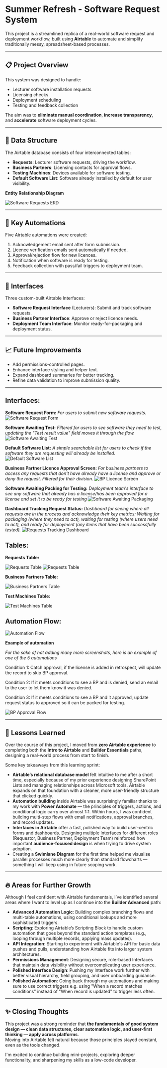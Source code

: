 # Summer Refresh - Software Request System

This project is a streamlined replica of a real-world software request and deployment workflow, built using **Airtable** to automate and simplify traditionally messy, spreadsheet-based processes.

---

## 📋 Project Overview

This system was designed to handle:
- Lecturer software installation requests
- Licensing checks
- Deployment scheduling
- Testing and feedback collection

The aim was to **eliminate manual coordination**, **increase transparency**, and **accelerate** software deployment cycles.

---

## 🧱 Data Structure

The Airtable database consists of four interconnected tables:
- **Requests**: Lecturer software requests, driving the workflow.
- **Business Partners**: Licensing contacts for approval flows.
- **Testing Machines**: Devices available for software testing.
- **Default Software List**: Software already installed by default for user visibility.

**Entity Relationship Diagram**

![Software Requests ERD](images/SoftwareRequestERD.png)

---

## 🤖 Key Automations

Five Airtable automations were created:
1. Acknowledgement email sent after form submission.
2. Licence verification emails sent automatically if needed.
3. Approval/rejection flow for new licences.
4. Notification when software is ready for testing.
5. Feedback collection with pass/fail triggers to deployment team.

---

## 🎨 Interfaces

Three custom-built Airtable Interfaces:
- **Software Request Interface** (Lecturers): Submit and track software requests.
- **Business Partner Interface**: Approve or reject licence needs.
- **Deployment Team Interface**: Monitor ready-for-packaging and deployment status.

---

## 📈 Future Improvements

- Add permissions-controlled pages.
- Enhance interface styling and helper text.
- Expand dashboard summaries for better tracking.
- Refine data validation to improve submission quality.

---

## Interfaces:

**Software Request Form:**
*For users to submit new software requests.*
![Software Request Form](images/SoftwareRequestForm.png)

**Software Awaiting Test:**
*Filtered for users to see software they need to test, updating the "Test result value" field moves it through the flow.*
![Software Awaiting Test](images/SoftwareAwaitingTest.png)

**Default Software List:**
*A simple searchable list for users to check if the software they are requesting will already be installed.*
![Default Software List ](images/DefaultSoftwareList.png)

**Business Partner Licence Approval Screen:**
*For business partners to access any requests that don't have already have a license and approve or deny the request. Filtered for their division.*
![BP Licence Screen](images/BPLicenceApprovalScreen.png)

**Software Awaiting Packing for Testing:**
*Deployment team's interface to see any software that already has a license/has been approved for a license and set it to be ready for testing*
![Software Awaiting Packaging](images/SoftwareAwaitingPackaging.png)

**Dashboard Tracking Request Status:**
*Dashboard for seeing where all requests are in the process and acknowledge their key metrics: Waiting for packaging (where they need to act), waiting for testing (where users need to act), and ready for deployment (any items that have been successfully tested).*
![Requests Tracking Dashboard](images/SoftwareTrackingDashboard.png)

## Tables:

**Requests Table:**

![Requests Table](images/requests-table.png)
![Requests Table](images/requests-table2.png)

**Business Partners Table:**

![Business Partners Table](images/bp-table.png)

**Test Machines Table:**

![Test Machines Table](images/test-machines-table.png)

## Automation Flow:

![Automation Flow](images/SummerRefreshSimplePoolDiagram.png)

**Example of automation**

*For the sake of not adding many more screenshots, here is an example of one of the 5 automations*

Condition 1: Catch approval, if the license is added in retrospect, will update the record to skip BP approval.

Condition 2: If it meets conditions to see a BP and is denied, send an email to the user to let them know it was denied.

Condition 3: If it meets conditions to see a BP and it approved, update request status to approved so it can be packed for testing.

![BP Approval Flow](images/ExampleAutomation.png)

---

## 🧠 Lessons Learned

Over the course of this project, I moved from **zero Airtable experience** to completing both the **Intro to Airtable** and **Builder Essentials** paths, designing a real-world process from start to finish.  

Some key takeaways from this learning sprint:

- **Airtable’s relational database model** felt intuitive to me after a short time, especially because of my prior experience designing SharePoint Lists and managing relationships across Microsoft tools. Airtable expands on that foundation with a cleaner, more user-friendly structure that clicked quickly.
- **Automation building** inside Airtable was surprisingly familiar thanks to my work with **Power Automate** — the principles of triggers, actions, and conditional logic carry over almost 1:1. Within hours, I was confident building multi-step flows with email notifications, approval branches, and record updates.
- **Interfaces in Airtable** offer a fast, polished way to build user-centric forms and dashboards. Designing multiple Interfaces for different roles (Requestor, Business Partner, Deployment Team) reinforced how important **audience-focused design** is when trying to drive system adoption.
- Creating a **Swimlane Diagram** for the first time helped me visualise parallel processes much more clearly than standard flowcharts — something I will keep using in future scoping work.

---

## 🔥 Areas for Further Growth

Although I feel confident with Airtable fundamentals, I’ve identified several areas where I want to level up as I continue into the **Builder Advanced** path:

- **Advanced Automation Logic**: Building complex branching flows and multi-table automations, using conditional lookups and more sophisticated triggers.
- **Scripting**: Exploring Airtable’s Scripting Block to handle custom automation that goes beyond the standard action templates (e.g., looping through multiple records, applying mass updates).
- **API Integration**: Starting to experiment with Airtable's API for basic data pushes and pulls, understanding how Airtable fits into larger system architectures.
- **Permissions Management**: Designing secure, role-based Interfaces that maintain data visibility without overcomplicating user experience.
- **Polished Interface Design**: Pushing my Interface work further with better visual hierarchy, field grouping, and user onboarding guidance.
- **Polished Automation**: Going back through my automations and making sure to use correct triggers e.g. using "When a record matches conditions" instead of "When record is updated" to trigger less often.

---

## ✨ Closing Thoughts

This project was a strong reminder that **the fundamentals of good system design — clean data structures, clear automation logic, and user-first thinking — apply across platforms**.  
Moving into Airtable felt natural because those principles stayed constant, even as the tools changed.

I'm excited to continue building mini-projects, exploring deeper functionality, and sharpening my skills as a low-code developer.


